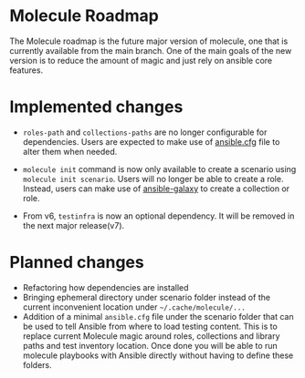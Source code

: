 # Molecule Roadmap

The Molecule roadmap is the future major version of molecule, one that is currently
available from the main branch. One of the main goals of the new version is to
reduce the amount of magic and just rely on ansible core features.

# Implemented changes

- `roles-path` and `collections-paths` are no longer configurable for
  dependencies. Users are expected to make use of [ansible.cfg](https://docs.ansible.com/ansible/latest/reference_appendices/config.html) file to
  alter them when needed.

- `molecule init` command is now only available to create a scenario
  using `molecule init scenario`.
  Users will no longer be able to create a role.
  Instead, users can make use of [ansible-galaxy](https://docs.ansible.com/ansible/latest/galaxy/dev_guide.html) to create a collection or role.

- From v6, `testinfra` is now an optional dependency.
  It will be removed in the next major release(v7).

# Planned changes

- Refactoring how dependencies are installed
- Bringing ephemeral directory under scenario folder instead of the current
  inconvenient location under `~/.cache/molecule/...`
- Addition of a minimal `ansible.cfg` file under the scenario folder that can
  be used to tell Ansible from where to load testing content. This is to replace
  current Molecule magic around roles, collections and library paths and
  test inventory location. Once done you will be able to run molecule playbooks with Ansible directly without
  having to define these folders.
